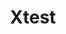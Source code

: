---  
schema: Xtest  
title: Xtest  
organization: Sample Department  
notes: Used in 3 lineage(s)  
resources:  
  - name: Xtest 
    url: /Users/kensu/Customers/Kensu/Xtest 
    format : csv  
license: None  
category:
  - Education  
maintainer: User  
maintainer_email: UserMail  
---